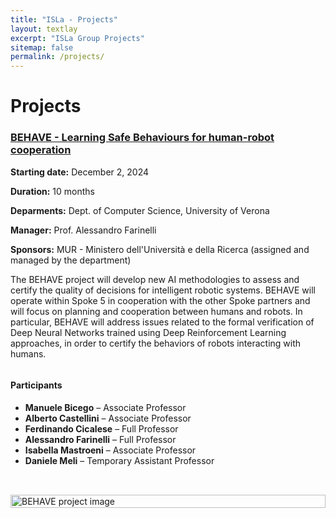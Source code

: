 ```yaml
---
title: "ISLa - Projects"
layout: textlay
excerpt: "ISLa Group Projects"
sitemap: false
permalink: /projects/
---
```


# Projects

### [BEHAVE - Learning Safe Behaviours for human-robot cooperation](https://isla-lab.github.io/projects/)

**Starting date:** December 2, 2024

**Duration:** 10 months

**Deparments:** Dept. of Computer Science, University of Verona

**Manager:** Prof. Alessandro Farinelli

**Sponsors:** MUR - Ministero dell'Università e della Ricerca (assigned and managed by the department)


The BEHAVE project will develop new AI methodologies to assess and certify the quality of decisions for intelligent robotic systems. BEHAVE will operate within Spoke 5 in cooperation with the other Spoke partners and will focus on planning and cooperation between humans and robots.
In particular, BEHAVE will address issues related to the formal verification of Deep Neural Networks trained using Deep Reinforcement Learning approaches, in order to certify the behaviors of robots interacting with humans.

<div style="display: flex; flex-wrap: wrap; align-items: flex-start; gap: 2rem;">

<div style="flex: 1; min-width: 250px;">
<h4>Participants</h4>
<ul>
  <li><strong>Manuele Bicego</strong> – Associate Professor</li>
  <li><strong>Alberto Castellini</strong> – Associate Professor</li>
  <li><strong>Ferdinando Cicalese</strong> – Full Professor</li>
  <li><strong>Alessandro Farinelli</strong> – Full Professor</li>
  <li><strong>Isabella Mastroeni</strong> – Associate Professor</li>
  <li><strong>Daniele Meli</strong> – Temporary Assistant Professor</li>
</ul>
</div>

<div style="flex: 1; min-width: 250px;">
  <img src="{{ site.url }}{{ site.baseurl }}/images/projects/behave.png" alt="BEHAVE project image" style="width: 100%; height: auto;" />
</div>

</div>
